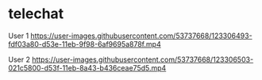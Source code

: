 # telechat
User 1
https://user-images.githubusercontent.com/53737668/123306493-fdf03a80-d53e-11eb-9f98-6af9695a878f.mp4

User 2
https://user-images.githubusercontent.com/53737668/123306503-021c5800-d53f-11eb-8a43-b436ceae75d5.mp4
